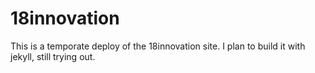 18innovation
============
This is a temporate deploy of the 18innovation site. I plan to build it with jekyll, still trying out.
